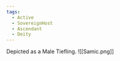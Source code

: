 ```yaml
---
tags:
  - Active
  - SovereignHost
  - Ascendant
  - Deity
---
```

Depicted as a Male Tiefling.
![[Samic.png]]